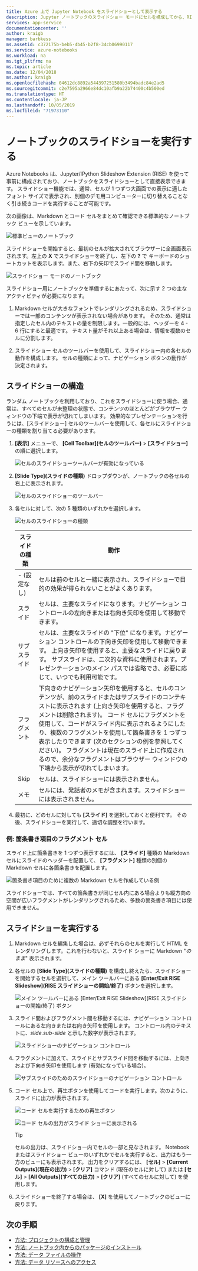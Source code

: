 ```yaml
---
title: Azure 上で Jupyter Notebook をスライドショーとして表示する
description: Jupyter ノートブックのスライドショー モードにセルを構成してから、RISE 拡張機能を使ってスライドショーを表示する方法。
services: app-service
documentationcenter: ''
author: kraigb
manager: barbkess
ms.assetid: c372175b-beb5-4b45-b2f8-34cb06990117
ms.service: azure-notebooks
ms.workload: na
ms.tgt_pltfrm: na
ms.topic: article
ms.date: 12/04/2018
ms.author: kraigb
ms.openlocfilehash: 04612dc8892a544397251580b3494badc84e2ad5
ms.sourcegitcommit: c2e7595a2966e84dc10afb9a22b74400c4b500ed
ms.translationtype: HT
ms.contentlocale: ja-JP
ms.lasthandoff: 10/05/2019
ms.locfileid: "71973110"
---
```

# <a name="run-a-notebook-slideshow"></a>ノートブックのスライドショーを実行する

Azure Notebooks は、Jupyter/IPython Slideshow Extension (RISE) を使って事前に構成されており、ノートブックをスライドショーとして直接表示できます。 スライドショー機能では、通常、セルが 1 つずつ大画面での表示に適したフォント サイズで表示され、別個のデモ用コンピューターに切り替えることなく引き続きコードを実行することが可能です。

次の画像は、Markdown とコード セルをまとめて確認できる標準的なノートブック ビューを示しています。

![標準ビューのノートブック](media/slideshow/slideshow-notebook-view.png)

スライドショーを開始すると、最初のセルが拡大されてブラウザーに全画面表示されます。左上の **X** でスライドショーを終了し、左下の **?** で キーボードのショートカットを表示します。また、右下の矢印でスライド間を移動します。

![スライドショー モードのノートブック](media/slideshow/slideshow-slide-view.png)

スライドショー用にノートブックを準備するにあたって、次に示す 2 つの主なアクティビティが必要になります。

1. Markdown セルが大きなフォントでレンダリングされるため、スライドショーでは一部のコンテンツが表示されない場合があります。 そのため、通常は指定したセル内のテキストの量を制限します。一般的には、ヘッダーを 4 - 6 行にすると最適です。 テキスト量がそれ以上ある場合は、情報を複数のセルに分割します。

2. スライドショー セルのツールバーを使用して、スライドショー内の各セルの動作を構成します。 セルの種類によって、ナビゲーション ボタンの動作が決定されます。

## <a name="the-anatomy-of-a-slideshow"></a>スライドショーの構造

ランダム ノートブックを利用しており、これをスライドショーに使う場合、通常は、すべてのセルが未整理の状態で、コンテンツのほとんどがブラウザー ウィンドウの下端で表示が切れてしまいます。 効果的なプレゼンテーションを行うには、[スライドショー] セルのツールバーを使用して、各セルにスライドショーの種類を割り当てる必要があります。

1. **[表示]** メニューで、 **[Cell Toolbar]\(セルのツールバー\)**  >  **[スライドショー]** の順に選択します。

    ![セルのスライドショーツールバーが有効になっている](media/slideshow/slideshow-view-cell-toolbar.png)

1. **[Slide Type]\(スライドの種類\)** ドロップダウンが、ノートブックの各セルの右上に表示されます。

    ![セルのスライドショーのツールバー](media/slideshow/slideshow-cell-toolbar.png)

1. 各セルに対して、次の 5 種類のいずれかを選択します。

    ![セルのスライドショーの種類](media/slideshow/slideshow-cell-slide-types.png)

    | スライドの種類 | 動作 |
    | --- | --- |
    | - (設定なし) | セルは前のセルと一緒に表示され、スライドショーで目的の効果が得られないことがよくあります。 |
    | スライド | セルは、主要なスライドになります。ナビゲーション コントロールの左向きまたは右向き矢印を使用して移動できます。 |
    | サブスライド | セルは、主要なスライドの "下位" になります。ナビゲーション コントロールの下向き矢印を使用して移動できます。 上向き矢印を使用すると、主要なスライドに戻ります。 サブスライドは、二次的な資料に使用されます。プレゼンテーションのメイン パスでは省略でき、必要に応じて、いつでも利用可能です。 |
    | フラグメント | 下向きのナビゲーション矢印を使用すると、セルのコンテンツが、前のスライドまたはサブスライドのコンテキストに表示されます (上向き矢印を使用すると、フラグメントは削除されます)。 コード セルにフラグメントを使用して、コードがスライド内に表示されるようにしたり、複数のフラグメントを使用して箇条書きを 1 つずつ表示したりできます (次のセクションの例を参照してください)。 フラグメントは現在のスライド上に作成されるので、余分なフラグメントはブラウザー ウィンドウの下端から表示が切れてしまいます。 |
    | Skip | セルは、スライドショーには表示されません。 |
    | メモ | セルには、発話者のメモが含まれます。スライドショーには表示されません。 |

1. 最初に、どのセルに対しても **[スライド]** を選択しておくと便利です。 その後、スライドショーを実行して、適切な調整を行います。

### <a name="example-fragment-cells-for-bullet-items"></a>例: 箇条書き項目のフラグメント セル

スライド上に箇条書きを 1 つずつ表示するには、 **[スライド]** 種類の Markdown セルにスライドのヘッダーを配置して、 **[フラグメント]** 種類の別個の Markdown セルに各箇条書きを配置します。

![箇条書き項目のために複数の Markdown セルを作成している例](media/slideshow/slideshow-fragments.png)

スライドショーでは、すべての箇条書きが同じセル内にある場合よりも縦方向の空間が広いフラグメントがレンダリングされるため、多数の箇条書き項目には使用できません。

## <a name="run-the-slideshow"></a>スライドショーを実行する

1. Markdown セルを編集した場合は、必ずそれらのセルを実行して HTML をレンダリングします。これを行わないと、スライド ショーに Markdown "*のまま*" 表示されます。

1. 各セルの **[Slide Type]\(スライドの種類\)** を構成し終えたら、スライドショーを開始するセルを選択して、メイン ツールバーにある **[Enter/Exit RISE Slideshow]\(RISE スライドショーの開始/終了\)** ボタンを選択します。

    ![メイン ツールバーにある [Enter/Exit RISE Slideshow]\(RISE スライドショーの開始/終了\) ボタン](media/slideshow/slideshow-start.png)

1. スライド間およびフラグメント間を移動するには、ナビゲーション コントロールにある左向きまたは右向き矢印を使用します。 コントロール内のテキストに、*slide.sub-slide* と示した数字が表示されます。

    ![スライドショーのナビゲーション コントロール](media/slideshow/slideshow-navigation-control.png)

1. フラグメントに加えて、スライドとサブスライド間を移動するには、上向きおよび下向き矢印を使用します (有効になっている場合)。

    ![サブスライドのためのスライドショーのナビゲーション コントロール](media/slideshow/slideshow-navigation-control-subslide.png)

1. コード セル上で、再生ボタンを使用してコードを実行します。次のように、スライドに出力が表示されます。

    ![コード セルを実行するための再生ボタン](media/slideshow/slideshow-run-code-cell.png)

    ![コード セルの出力がスライド ショーに表示される](media/slideshow/slideshow-run-code-cell-output.png)

    > [!Tip]
    > セルの出力は、スライドショー内でセルの一部と見なされます。 Notebook またはスライドショー ビューのいずれかでセルを実行すると、出力はもう一方のビューにも表示されます。 出力をクリアするには、 **[セル]**  >  **[Current Outputs]\(現在の出力\)**  >  **[クリア]** コマンド (現在のセルに対して) または **[セル]**  >  **[All Outputs]\(すべての出力\)**  >  **[クリア]** (すべてのセルに対して) を使用します。

1. スライドショーを終了する場合は、 **[X]** を使用してノートブックのビューに戻ります。

## <a name="next-steps"></a>次の手順

- [方法: プロジェクトの構成と管理](configure-manage-azure-notebooks-projects.md)
- [方法: ノートブック内からのパッケージのインストール](install-packages-jupyter-notebook.md)
- [方法: データ ファイルの操作](work-with-project-data-files.md)
- [方法: データ リソースへのアクセス](access-data-resources-jupyter-notebooks.md)
